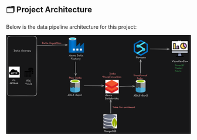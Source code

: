 ## 🗂️ Project Architecture

Below is the data pipeline architecture for this project:

![Architecture Diagram](./Architecture%20Diagram.png)
